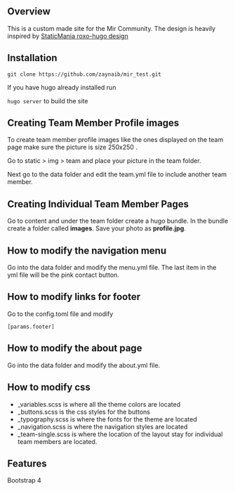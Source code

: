 ## Overview

This is a custom made site for the Mir Community. The design is heavily inspired by  [StaticMania roxo-hugo design](https://github.com/StaticMania/roxo-hugo)

## Installation

`git clone https://github.com/zaynaib/mir_test.git`

If you have hugo already installed run

`hugo server` to build the site

## Creating Team Member Profile images

To create team member profile images like the ones displayed on the team page make sure the picture is size 250x250 .

Go to static > img > team  and place your picture in the team folder.

Next go to the data folder and edit the team.yml file to include another team member.

## Creating Individual Team Member Pages

Go to content and under the team folder create a hugo bundle. In the bundle create a folder called **images**. Save your photo as **profile.jpg**.

## How to modify the navigation menu

Go into the data folder and modify the menu.yml file. The last item in the yml file will be the pink contact button.

## How to modify links for footer

Go to the config.toml file and modify 

```
[params.footer]

```


## How to modify the about page

Go into the data folder and modify the about.yml file.

## How to modify css

* _variables.scss is where all the theme colors are located
* _buttons.scss is the css styles for the buttons
* _typography.scss  is where the fonts for the theme are located
* _navigation.scss is where the navigation styles are located
* _team-single.scss is where the location of the layout stay for individual team members are located.

## Features

Bootstrap 4